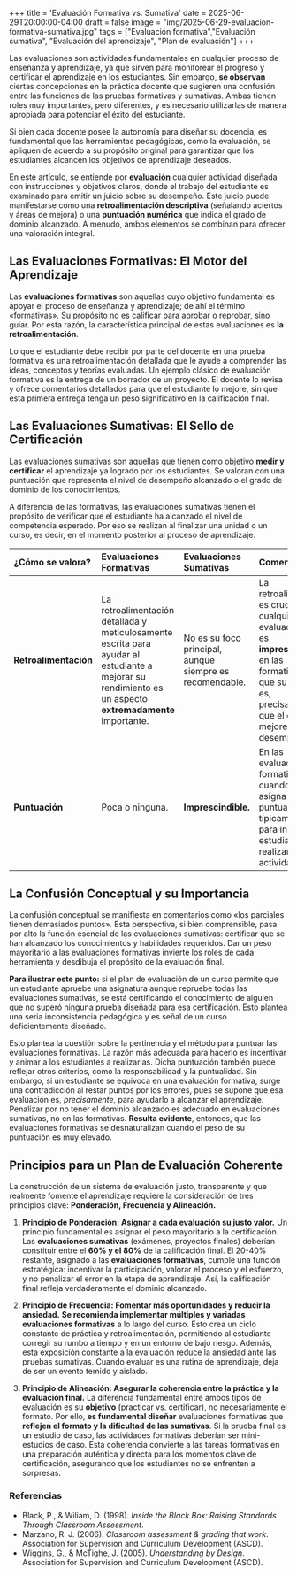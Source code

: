 +++
title = 'Evaluación Formativa vs. Sumativa'
date = 2025-06-29T20:00:00-04:00
draft = false
image = "img/2025-06-29-evaluacion-formativa-sumativa.jpg" 
tags = ["Evaluación formativa","Evaluación sumativa", "Evaluación del aprendizaje", "Plan de evaluación"]
+++

Las evaluaciones son actividades fundamentales en cualquier proceso de enseñanza y aprendizaje, ya que sirven para monitorear el progreso y certificar el aprendizaje en los estudiantes. Sin embargo, **se observan** ciertas concepciones en la práctica docente que sugieren una confusión entre las funciones de las pruebas formativas y sumativas. Ambas tienen roles muy importantes, pero diferentes, y es necesario utilizarlas de manera apropiada para potenciar el éxito del estudiante.

Si bien cada docente posee la autonomía para diseñar su docencia, es fundamental que las herramientas pedagógicas, como la evaluación, se apliquen de acuerdo a su propósito original para garantizar que los estudiantes alcancen los objetivos de aprendizaje deseados.

En este artículo, se entiende por [**evaluación**](<https://www.google.com/search?q=https://educrea.cl/evaluacion-pilar-fundamental-de-la-educacion/%23:~:text%3DLa%2520evaluaci%25C3%25B3n%2520es%2520una%2520actividad%2520o%2520proceso%2520sistem%25C3%25A1tico%2520de%2520identificaci%25C3%25B3n%252C%2520recogida%2520o%2520tratamiento%2520de%2520datos%2520sobre%2520elementos%2520o%2520hechos%2520educativos%252C%2520con%2520el%2520objetivo%2520de%2520valorarlos%2520primero%2520y%252C%2520sobre%2520dicha%2520valoraci%25C3%25B3n%252C%2520tomar%2520decisiones%2520(Garc%25C3%25ADa%2520Ramos%252C%25201989).>) cualquier actividad diseñada con instrucciones y objetivos claros, donde el trabajo del estudiante es examinado para emitir un juicio sobre su desempeño. Este juicio puede manifestarse como una **retroalimentación descriptiva** (señalando aciertos y áreas de mejora) o una **puntuación numérica** que indica el grado de dominio alcanzado. A menudo, ambos elementos se combinan para ofrecer una valoración integral.

## **Las Evaluaciones Formativas: El Motor del Aprendizaje**

Las **evaluaciones formativas** son aquellas cuyo objetivo fundamental es apoyar el proceso de enseñanza y aprendizaje; de ahí el término «formativas». Su propósito no es calificar para aprobar o reprobar, sino guiar. Por esta razón, la característica principal de estas evaluaciones es **la retroalimentación**.

Lo que el estudiante debe recibir por parte del docente en una prueba formativa es una retroalimentación detallada que le ayude a comprender las ideas, conceptos y teorías evaluadas. Un ejemplo clásico de evaluación formativa es la entrega de un borrador de un proyecto. El docente lo revisa y ofrece comentarios detallados para que el estudiante lo mejore, sin que esta primera entrega tenga un peso significativo en la calificación final.

## **Las Evaluaciones Sumativas: El Sello de Certificación**

Las evaluaciones sumativas son aquellas que tienen como objetivo **medir y certificar** el aprendizaje ya logrado por los estudiantes. Se valoran con una puntuación que representa el nivel de desempeño alcanzado o el grado de dominio de los conocimientos.

A diferencia de las formativas, las evaluaciones sumativas tienen el propósito de verificar que el estudiante ha alcanzado el nivel de competencia esperado. Por eso se realizan al finalizar una unidad o un curso, es decir, en el momento posterior al proceso de aprendizaje.

| ¿Cómo se valora?      | Evaluaciones Formativas                                                                                                                                  | Evaluaciones Sumativas                                   | Comentario                                                                                                                                                                         |
| :-------------------- | :------------------------------------------------------------------------------------------------------------------------------------------------------- | :------------------------------------------------------- | :--------------------------------------------------------------------------------------------------------------------------------------------------------------------------------- |
| **Retroalimentación** | La retroalimentación detallada y meticulosamente escrita para ayudar al estudiante a mejorar su rendimiento es un aspecto **extremadamente** importante. | No es su foco principal, aunque siempre es recomendable. | La retroalimentación es crucial en cualquier evaluación, pero es **imprescindible** en las formativas, ya que su objetivo es, precisamente, que el estudiante mejore su desempeño. |
| **Puntuación**        | Poca o ninguna.                                                                                                                                          | **Imprescindible.**                                      | En las evaluaciones formativas, cuando se asigna una puntuación, típicamente es para incentivar al estudiante a realizar la actividad.                                             |

## **La Confusión Conceptual y su Importancia**

La confusión conceptual se manifiesta en comentarios como «los parciales tienen demasiados puntos». Esta perspectiva, si bien comprensible, pasa por alto la función esencial de las evaluaciones sumativas: certificar que se han alcanzado los conocimientos y habilidades requeridos. Dar un peso mayoritario a las evaluaciones formativas invierte los roles de cada herramienta y desdibuja el propósito de la evaluación final.

**Para ilustrar este punto:** si el plan de evaluación de un curso permite que un estudiante apruebe una asignatura aunque repruebe todas las evaluaciones sumativas, se está certificando el conocimiento de alguien que no superó ninguna prueba diseñada para esa certificación. Esto plantea una seria inconsistencia pedagógica y es señal de un curso deficientemente diseñado.

Esto plantea la cuestión sobre la pertinencia y el método para puntuar las evaluaciones formativas. La razón más adecuada para hacerlo es incentivar y animar a los estudiantes a realizarlas. Dicha puntuación también puede reflejar otros criterios, como la responsabilidad y la puntualidad. Sin embargo, si un estudiante se equivoca en una evaluación formativa, surge una contradicción al restar puntos por los errores, pues se supone que esa evaluación es, _precisamente_, para ayudarlo a alcanzar el aprendizaje. Penalizar por no tener el dominio alcanzado es adecuado en evaluaciones sumativas, no en las formativas. **Resulta evidente**, entonces, que las evaluaciones formativas se desnaturalizan cuando el peso de su puntuación es muy elevado.

## **Principios para un Plan de Evaluación Coherente**

La construcción de un sistema de evaluación justo, transparente y que realmente fomente el aprendizaje requiere la consideración de tres principios clave: **Ponderación, Frecuencia y Alineación.**

1.  **Principio de Ponderación: Asignar a cada evaluación su justo valor.**
    Un principio fundamental es asignar el peso mayoritario a la certificación. Las **evaluaciones sumativas** (exámenes, proyectos finales) deberían constituir entre el **60% y el 80%** de la calificación final. El 20-40% restante, asignado a las **evaluaciones formativas**, cumple una función estratégica: incentivar la participación, valorar el proceso y el esfuerzo, y no penalizar el error en la etapa de aprendizaje. Así, la calificación final refleja verdaderamente el dominio alcanzado.

2.  **Principio de Frecuencia: Fomentar más oportunidades y reducir la ansiedad.**
    **Se recomienda implementar múltiples y variadas evaluaciones formativas** a lo largo del curso. Esto crea un ciclo constante de práctica y retroalimentación, permitiendo al estudiante corregir su rumbo a tiempo y en un entorno de bajo riesgo. Además, esta exposición constante a la evaluación reduce la ansiedad ante las pruebas sumativas. Cuando evaluar es una rutina de aprendizaje, deja de ser un evento temido y aislado.

3.  **Principio de Alineación: Asegurar la coherencia entre la práctica y la evaluación final.**
    La diferencia fundamental entre ambos tipos de evaluación es su **objetivo** (practicar vs. certificar), no necesariamente el formato. Por ello, **es fundamental diseñar** evaluaciones formativas que **reflejen el formato y la dificultad de las sumativas**. Si la prueba final es un estudio de caso, las actividades formativas deberían ser mini-estudios de caso. Esta coherencia convierte a las tareas formativas en una preparación auténtica y directa para los momentos clave de certificación, asegurando que los estudiantes no se enfrenten a sorpresas.

### **Referencias**

- Black, P., & Wiliam, D. (1998). _Inside the Black Box: Raising Standards Through Classroom Assessment_.
- Marzano, R. J. (2006). _Classroom assessment & grading that work_. Association for Supervision and Curriculum Development (ASCD).
- Wiggins, G., & McTighe, J. (2005). _Understanding by Design_. Association for Supervision and Curriculum Development (ASCD).
